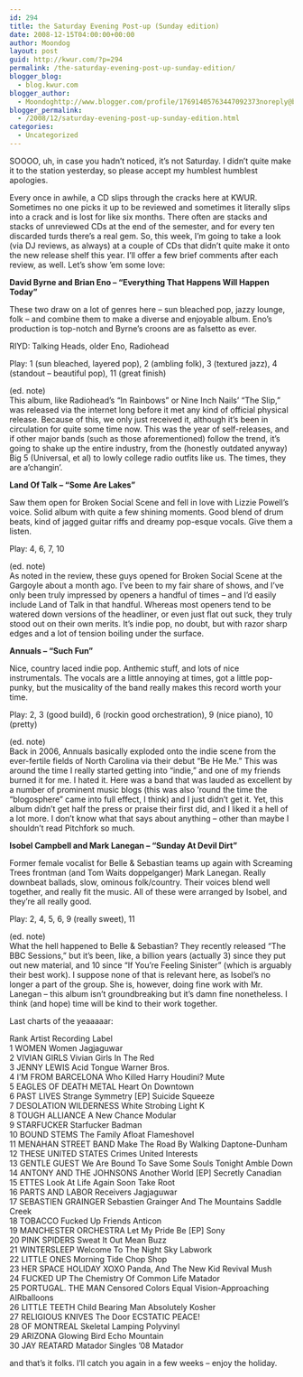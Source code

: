 ```yaml
---
id: 294
title: the Saturday Evening Post-up (Sunday edition)
date: 2008-12-15T04:00:00+00:00
author: Moondog
layout: post
guid: http://kwur.com/?p=294
permalink: /the-saturday-evening-post-up-sunday-edition/
blogger_blog:
  - blog.kwur.com
blogger_author:
  - Moondoghttp://www.blogger.com/profile/17691405763447092373noreply@blogger.com
blogger_permalink:
  - /2008/12/saturday-evening-post-up-sunday-edition.html
categories:
  - Uncategorized
---
```

<div class="pf-content">
  <p>
    SOOOO, uh, in case you hadn’t noticed, it’s not Saturday. I didn’t quite make it to the station yesterday, so please accept my humblest humblest apologies.
  </p>
  
  <p>
    Every once in awhile, a CD slips through the cracks here at KWUR. Sometimes no one picks it up to be reviewed and sometimes it literally slips into a crack and is lost for like six months. There often are stacks and stacks of unreviewed CDs at the end of the semester, and for every ten discarded turds there’s a real gem. So, this week, I’m going to take a look (via DJ reviews, as always) at a couple of CDs that didn’t quite make it onto the new release shelf this year. I’ll offer a few brief comments after each review, as well. Let’s show ’em some love:
  </p>
  
  <p>
    <span style="font-weight:bold;">David Byrne and Brian Eno – “Everything That Happens Will Happen Today”</span>
  </p>
  
  <p>
    These two draw on a lot of genres here – sun bleached pop, jazzy lounge, folk – and combine them to make a diverse and enjoyable album. Eno’s production is top-notch and Byrne’s croons are as falsetto as ever.
  </p>
  
  <p>
    RIYD: Talking Heads, older Eno, Radiohead
  </p>
  
  <p>
    Play: 1 (sun bleached, layered pop), 2 (ambling folk), 3 (textured jazz), 4 (standout – beautiful pop), 11 (great finish)
  </p>
  
  <p>
    (ed. note)<br />This album, like Radiohead’s “In Rainbows” or Nine Inch Nails’ “The Slip,” was released via the internet long before it met any kind of official physical release. Because of this, we only just received it, although it’s been in circulation for quite some time now. This was the year of self-releases, and if other major bands (such as those aforementioned) follow the trend, it’s going to shake up the entire industry, from the (honestly outdated anyway) Big 5 (Universal, et al) to lowly college radio outfits like us. The times, they are a’changin’.
  </p>
  
  <p>
    <span style="font-weight:bold;">Land Of Talk – “Some Are Lakes”</span>
  </p>
  
  <p>
    Saw them open for Broken Social Scene and fell in love with Lizzie Powell’s voice. Solid album with quite a few shining moments. Good blend of drum beats, kind of jagged guitar riffs and dreamy pop-esque vocals. Give them a listen.
  </p>
  
  <p>
    Play: 4, 6, 7, 10
  </p>
  
  <p>
    (ed. note)<br />As noted in the review, these guys opened for Broken Social Scene at the Gargoyle about a month ago. I’ve been to my fair share of shows, and I’ve only been truly impressed by openers a handful of times – and I’d easily include Land of Talk in that handful. Whereas most openers tend to be watered down versions of the headliner, or even just flat out suck, they truly stood out on their own merits. It’s indie pop, no doubt, but with razor sharp edges and a lot of tension boiling under the surface.
  </p>
  
  <p>
    <span style="font-weight:bold;">Annuals – “Such Fun”</span>
  </p>
  
  <p>
    Nice, country laced indie pop. Anthemic stuff, and lots of nice instrumentals. The vocals are a little annoying at times, got a little pop-punky, but the musicality of the band really makes this record worth your time.
  </p>
  
  <p>
    Play: 2, 3 (good build), 6 (rockin good orchestration), 9 (nice piano), 10 (pretty)
  </p>
  
  <p>
    (ed. note)<br />Back in 2006, Annuals basically exploded onto the indie scene from the ever-fertile fields of North Carolina via their debut “Be He Me.” This was around the time I really started getting into “indie,” and one of my friends burned it for me. I hated it. Here was a band that was lauded as excellent by a number of prominent music blogs (this was also ’round the time the “blogosphere” came into full effect, I think) and I just didn’t get it. Yet, this album didn’t get half the press or praise their first did, and I liked it a hell of a lot more. I don’t know what that says about anything – other than maybe I shouldn’t read Pitchfork so much.
  </p>
  
  <p>
    <span style="font-weight:bold;">Isobel Campbell and Mark Lanegan – “Sunday At Devil Dirt”</span>
  </p>
  
  <p>
    Former female vocalist for Belle & Sebastian teams up again with Screaming Trees frontman (and Tom Waits doppelganger) Mark Lanegan. Really downbeat ballads, slow, ominous folk/country. Their voices blend well together, and really fit the music. All of these were arranged by Isobel, and they’re all really good.
  </p>
  
  <p>
    Play: 2, 4, 5, 6, 9 (really sweet), 11
  </p>
  
  <p>
    (ed. note)<br />What the hell happened to Belle & Sebastian? They recently released “The BBC Sessions,” but it’s been, like, a billion years (actually 3) since they put out new material, and 10 since “If You’re Feeling Sinister” (which is arguably their best work). I suppose none of that is relevant here, as Isobel’s no longer a part of the group. She is, however, doing fine work with Mr. Lanegan – this album isn’t groundbreaking but it’s damn fine nonetheless. I think (and hope) time will be kind to their work together.
  </p>
  
  <p>
    Last charts of the yeaaaaar:
  </p>
  
  <p>
    Rank Artist Recording Label<br />1 WOMEN Women Jagjaguwar <br />2 VIVIAN GIRLS Vivian Girls In The Red <br />3 JENNY LEWIS Acid Tongue Warner Bros. <br />4 I’M FROM BARCELONA Who Killed Harry Houdini? Mute <br />5 EAGLES OF DEATH METAL Heart On Downtown <br />6 PAST LIVES Strange Symmetry [EP] Suicide Squeeze <br />7 DESOLATION WILDERNESS White Strobing Light K <br />8 TOUGH ALLIANCE A New Chance Modular <br />9 STARFUCKER Starfucker Badman <br />10 BOUND STEMS The Family Afloat Flameshovel <br />11 MENAHAN STREET BAND Make The Road By Walking Daptone-Dunham <br />12 THESE UNITED STATES Crimes United Interests <br />13 GENTLE GUEST We Are Bound To Save Some Souls Tonight Amble Down <br />14 ANTONY AND THE JOHNSONS Another World [EP] Secretly Canadian <br />15 ETTES Look At Life Again Soon Take Root <br />16 PARTS AND LABOR Receivers Jagjaguwar <br />17 SEBASTIEN GRAINGER Sebastien Grainger And The Mountains Saddle Creek <br />18 TOBACCO Fucked Up Friends Anticon <br />19 MANCHESTER ORCHESTRA Let My Pride Be [EP] Sony <br />20 PINK SPIDERS Sweat It Out Mean Buzz <br />21 WINTERSLEEP Welcome To The Night Sky Labwork <br />22 LITTLE ONES Morning Tide Chop Shop <br />23 HER SPACE HOLIDAY XOXO Panda, And The New Kid Revival Mush <br />24 FUCKED UP The Chemistry Of Common Life Matador <br />25 PORTUGAL. THE MAN Censored Colors Equal Vision-Approaching AIRballoons <br />26 LITTLE TEETH Child Bearing Man Absolutely Kosher <br />27 RELIGIOUS KNIVES The Door ECSTATIC PEACE! <br />28 OF MONTREAL Skeletal Lamping Polyvinyl <br />29 ARIZONA Glowing Bird Echo Mountain <br />30 JAY REATARD Matador Singles ’08 Matador
  </p>
  
  <p>
    and that’s it folks. I’ll catch you again in a few weeks – enjoy the holiday.
  </p>
</div>